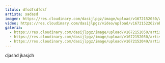 ```yaml
---
titulo: dfsdfsdfdsf
artista: sadasd
imagen: https://res.cloudinary.com/dasijlpgz/image/upload/v1672152050/artistas/002.jpg
video: https://res.cloudinary.com/dasijlpgz/video/upload/v1672152262/obras/david2.mp4
galeria:
  - https://res.cloudinary.com/dasijlpgz/image/upload/v1672152050/artistas/002.jpg
  - https://res.cloudinary.com/dasijlpgz/image/upload/v1672152050/artistas/005.jpg
  - https://res.cloudinary.com/dasijlpgz/image/upload/v1672152049/artistas/001.jpg
---
```

djashd jkasjdh
